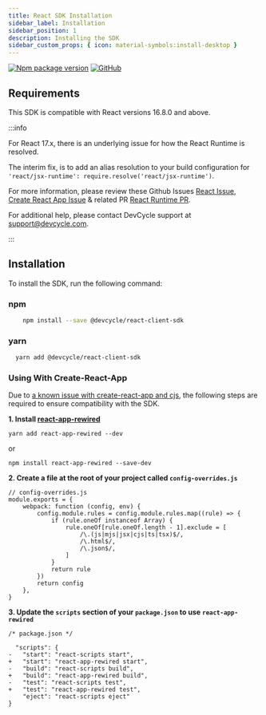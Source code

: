 ```yaml
---
title: React SDK Installation
sidebar_label: Installation
sidebar_position: 1
description: Installing the SDK
sidebar_custom_props: { icon: material-symbols:install-desktop }
---
```


[![Npm package version](https://badgen.net/npm/v/@devcycle/react-client-sdk)](https://www.npmjs.com/package/@devcycle/react-client-sdk)
[![GitHub](https://img.shields.io/github/stars/devcyclehq/js-sdks.svg?style=social&label=Star&maxAge=2592000)](https://github.com/devcyclehq/js-sdks)

## Requirements

This SDK is compatible with React versions 16.8.0 and above.

:::info

For React 17.x, there is an underlying issue for how the React Runtime is resolved.

The interim fix, is to add an alias resolution to your build configuration for `'react/jsx-runtime': require.resolve('react/jsx-runtime')`.

For more information, please review these Github Issues [React Issue](https://github.com/facebook/react/issues/20235), [Create React App Issue](https://github.com/facebook/create-react-app/issues/11769) & related PR [React Runtime PR](https://github.com/facebook/create-react-app/pull/11797).

For additional help, please contact DevCycle support at [support@devcycle.com](mailto:support@devcycle.com).

:::

## Installation

To install the SDK, run the following command:

### npm

```bash
    npm install --save @devcycle/react-client-sdk
```

### yarn

```bash
  yarn add @devcycle/react-client-sdk
```

### Using With Create-React-App

Due to [a known issue with create-react-app and cjs](https://github.com/facebook/create-react-app/pull/12021#issuecomment-1108426483), the following steps are required to ensure compatibility with the SDK.

**1. Install [react-app-rewired](https://github.com/timarney/react-app-rewired)**

```
yarn add react-app-rewired --dev
```

or

```
npm install react-app-rewired --save-dev
```

**2. Create a file at the root of your project called `config-overrides.js`**

```
// config-overrides.js
module.exports = {
    webpack: function (config, env) {
        config.module.rules = config.module.rules.map((rule) => {
            if (rule.oneOf instanceof Array) {
                rule.oneOf[rule.oneOf.length - 1].exclude = [
                    /\.(js|mjs|jsx|cjs|ts|tsx)$/,
                    /\.html$/,
                    /\.json$/,
                ]
            }
            return rule
        })
        return config
    },
}
```

**3. Update the `scripts` section of your `package.json` to use `react-app-rewired`**

```
/* package.json */

  "scripts": {
-   "start": "react-scripts start",
+   "start": "react-app-rewired start",
-   "build": "react-scripts build",
+   "build": "react-app-rewired build",
-   "test": "react-scripts test",
+   "test": "react-app-rewired test",
    "eject": "react-scripts eject"
}
```
